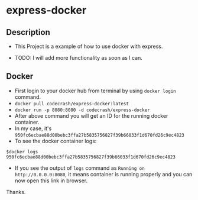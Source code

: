 # express-docker
## Description

* This Project is a example of how to use docker with express.


* TODO: I will add more functionality as soon as I can.


## Docker

* First login to your docker hub from terminal by using `docker login` command.
* `docker pull codecrash/express-docker:latest`
* `docker run -p 8080:8080 -d codecrash/express-docker`
* After above command you will get an ID for the running docker container.
* In my case, it's `950fc6ecbae88d00bebc3ffa27b5835756827f39b66033f1d670fd26c9ec4823`
* To see the docker container logs: 

```
$docker logs 950fc6ecbae88d00bebc3ffa27b5835756827f39b66033f1d670fd26c9ec4823
```
* If you see the output of `logs` command as `Running on http://0.0.0.0:8080`, it means container is running properly and you can now open this link in browser. 




Thanks.
